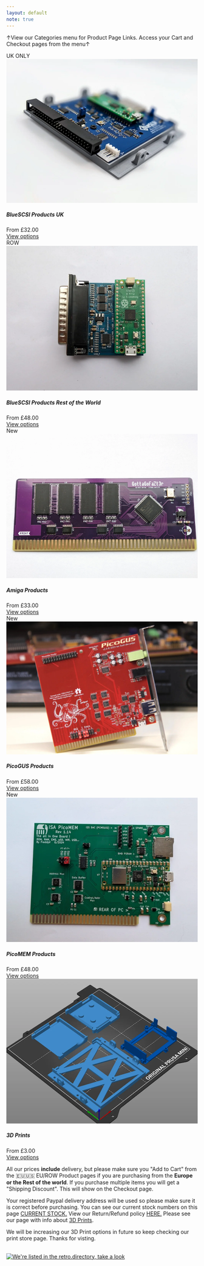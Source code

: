 ```yaml
---
layout: default
note: true
---
```


&#8593;View our Categories menu for Product Page Links. Access your Cart and Checkout pages from the menu&#8593;
<div class="container">
<div class="row">
<!-- Section-->
        <section class="py-5">
            <div class="container px-4 px-lg-5">
                <div class="row gx-4 gx-lg-5 row-cols-2 row-cols-md-3 row-cols-xl-4 justify-content-center">
                    <div class="col mb-5">
                        <div class="card h-100">
                            <!-- Sale badge-->
                            <div class="badge bg-dark text-white position-absolute" style="top: 0.5rem; right: 0.5rem">UK ONLY</div>
                            <!-- Product image-->
                            <img class="card-img-top" src="assets/img/DesktopV2.webp" alt="scsi copy" />
                            <!-- Product details-->
                            <div class="card-body p-4">
                                <div class="text-center">
                                    <!-- Product name-->
                                    <h5 class="fw-bolder">BlueSCSI Products UK</h5>
                                    <!-- Product price-->
                                    From £32.00
                                </div>
                            </div>
                            <!-- Product actions-->
                            <div class="card-footer p-4 pt-0 border-top-0 bg-transparent">
                                <div class="text-center"><a class="btn btn-outline-dark mt-auto" href="/uk">View options</a></div>
                            </div>
                        </div>
                    </div>
                    <div class="col mb-5">
                        <div class="card h-100">
                            <!-- Sale badge-->
                            <div class="badge bg-dark text-white position-absolute" style="top: 0.5rem; right: 0.5rem">ROW</div>
                            <!-- Product image-->
                            <img class="card-img-top" src="assets/img/v2db25mini.webp" alt="3dprinting" />
                            <!-- Product details-->
                            <div class="card-body p-4">
                                <div class="text-center">
                                    <!-- Product name-->
                                    <h5 class="fw-bolder">BlueSCSI Products Rest of the World</h5>
                                    <!-- Product price-->
                                    From £48.00
                                </div>
                            </div>
                            <!-- Product actions-->
                            <div class="card-footer p-4 pt-0 border-top-0 bg-transparent">
                                <div class="text-center"><a class="btn btn-outline-dark mt-auto" href="/eu">View options</a></div>
                            </div>
                        </div>
                    </div>
                    <div class="col mb-5">
                        <div class="card h-100">
                            <!-- Sale badge-->
                            <div class="badge bg-dark text-white position-absolute" style="top: 0.5rem; right: 0.5rem">New</div>
                            <!-- Product image-->
                            <img class="card-img-top" src="assets/img/gottagofazt3r256.webp" alt="ram upgrade" />
                            <!-- Product details-->
                            <div class="card-body p-4">
                                <div class="text-center">
                                    <!-- Product name-->
                                    <h5 class="fw-bolder">Amiga Products</h5>
                                    <!-- Product price-->
                                    From £33.00
                                </div>
                            </div>
                            <!-- Product actions-->
                            <div class="card-footer p-4 pt-0 border-top-0 bg-transparent">
                                <div class="text-center"><a class="btn btn-outline-dark mt-auto" href="/amiga">View options</a></div>
                            </div>
                        </div>
                    </div>
                    <div class="col mb-5">
                        <div class="card h-100">
                            <!-- Sale badge-->
                            <div class="badge bg-dark text-white position-absolute" style="top: 0.5rem; right: 0.5rem">New</div>
                            <!-- Product image-->
                            <img class="card-img-top" src="assets/img/picogus2.webp" alt="picogus" />
                            <!-- Product details-->
                            <div class="card-body p-4">
                                <div class="text-center">
                                    <!-- Product name-->
                                    <h5 class="fw-bolder">PicoGUS Products</h5>
                                    <!-- Product price-->
                                    From £58.00
                                </div>
                            </div>
                            <!-- Product actions-->
                            <div class="card-footer p-4 pt-0 border-top-0 bg-transparent">
                                <div class="text-center"><a class="btn btn-outline-dark mt-auto" href="/picogus">View options</a></div>
                            </div>
                        </div>
                    </div>
                    <div class="col mb-5">
                        <div class="card h-100">
                            <!-- Sale badge-->
                            <div class="badge bg-dark text-white position-absolute" style="top: 0.5rem; right: 0.5rem">New</div>
                            <!-- Product image-->
                            <img class="card-img-top" src="assets/img/picomemfront.webp" alt="picomem" />
                            <!-- Product details-->
                            <div class="card-body p-4">
                                <div class="text-center">
                                    <!-- Product name-->
                                    <h5 class="fw-bolder">PicoMEM Products</h5>
                                    <!-- Product price-->
                                    From £48.00
                                </div>
                            </div>
                            <!-- Product actions-->
                            <div class="card-footer p-4 pt-0 border-top-0 bg-transparent">
                                <div class="text-center"><a class="btn btn-outline-dark mt-auto" href="/picomem">View options</a></div>
                            </div>
                        </div>
                    </div>                    
                    <div class="col mb-5">
                        <div class="card h-100">
                            <!-- Product image-->
                            <img class="card-img-top" src="assets/img/3dprints.webp" alt="..." />
                            <!-- Product details-->
                            <div class="card-body p-4">
                                <div class="text-center">
                                    <!-- Product name-->
                                    <h5 class="fw-bolder">3D Prints</h5>
                                    <!-- Product price-->
                                    From £3.00
                                </div>
                            </div>
                            <!-- Product actions-->
                            <div class="card-footer p-4 pt-0 border-top-0 bg-transparent">
                                <div class="text-center"><a class="btn btn-outline-dark mt-auto" href="/3dprints">View options</a></div>
                            </div>
                        </div>
                    </div>
</div>
</div>

All our prices <b>include</b> delivery, but please make sure you "Add to Cart" from the 🇪🇺🇺🇸 EU/ROW Product pages if you are purchasing from the <b>Europe or the Rest of the world</b>. If you purchase multiple items you will get a "Shipping Discount". This will show on the Checkout page.

Your registered Paypal delivery address will be used so please make sure it is correct before purchasing. You can see our current stock numbers on this page <a href="/stock">CURRENT STOCK.</a> View our Return/Refund policy <a href="/return">HERE.</a> Please see our page with info about <a href="/print">3D Prints</a>.

We will be increasing our 3D Print options in future so keep checking our print store page. Thanks for visting.<br>
<br>
        <p class="lead text-center">
          <a href="https://retro.directory">
          <img src="//retro.directory/images/b191x98.png"
          width="191" height="98"
          alt="We're listed in the retro.directory, take a look">
          </a>
        </p>